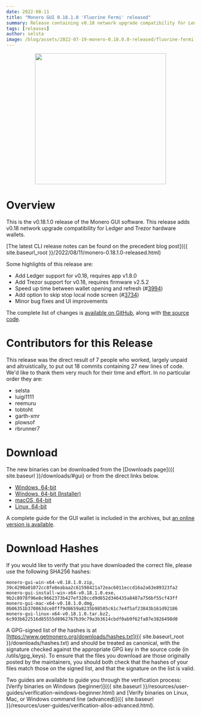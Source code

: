 ```yaml
---
date: 2022-08-11
title: "Monero GUI 0.18.1.0 'Fluorine Fermi' released"
summary: Release containing v0.18 network upgrade compatibility for Ledger and Trezor hardware wallets.
tags: [releases]
author: selsta
image: /blog/assets/2022-07-19-monero-0.18.0.0-released/fluorine-fermi.png
---
```


<div align="center">
  <img src="{{ page.image }}" width="350px">
</div>

# Overview

This is the v0.18.1.0 release of the Monero GUI software. This release adds v0.18 network upgrade compatibility for Ledger and Trezor hardware wallets.

[The latest CLI release notes can be found on the precedent blog post]({{ site.baseurl_root }}/2022/08/11/monero-0.18.1.0-released.html)

Some highlights of this release are:

- Add Ledger support for v0.18, requires app v1.8.0
- Add Trezor support for v0.18, requires firmware v2.5.2
- Speed up time between wallet opening and refresh (#[3994](https://github.com/monero-project/monero-gui/pull/3994))
- Add option to skip stop local node screen (#[3734](https://github.com/monero-project/monero-gui/pull/3734))
- Minor bug fixes and UI improvements

The complete list of changes is [available on GitHub](https://github.com/monero-project/monero-gui/compare/v0.18.0.0...v0.18.1.0), along with [the source code](https://github.com/monero-project/monero-gui/tree/v0.18.1.0).

# Contributors for this Release

This release was the direct result of 7 people who worked, largely unpaid and altruistically, to put out 18 commits containing 27 new lines of code. We'd like to thank them very much for their time and effort. In no particular order they are:

- selsta
- luigi1111
- reemuru
- tobtoht
- garth-xmr
- plowsof
- rbrunner7

# Download

The new binaries can be downloaded from the [Downloads page]({{ site.baseurl }}/downloads/#gui) or from the direct links below.

- [Windows, 64-bit](https://downloads.getmonero.org/gui/monero-gui-win-x64-v0.18.1.0.zip)
- [Windows, 64-bit (Installer)](https://downloads.getmonero.org/gui/monero-gui-install-win-x64-v0.18.1.0.exe)
- [macOS, 64-bit](https://downloads.getmonero.org/gui/monero-gui-mac-x64-v0.18.1.0.dmg)
- [Linux, 64-bit](https://downloads.getmonero.org/gui/monero-gui-linux-x64-v0.18.1.0.tar.bz2)

A complete guide for the GUI wallet is included in the archives, but [an online version is available](https://github.com/monero-ecosystem/monero-GUI-guide/blob/master/monero-GUI-guide.md).

# Download Hashes

If you would like to verify that you have downloaded the correct file, please use the following SHA256 hashes:

```
monero-gui-win-x64-v0.18.1.0.zip, 39c4290a01072cc8fe8eabaa2c61598421a72eac6011eccd16a2a63e89323fa2
monero-gui-install-win-x64-v0.18.1.0.exe, 9b2c8978f96e8c9662373b427ef320ccd9d652d346435a8487a756bf55cf43ff
monero-gui-mac-x64-v0.18.1.0.dmg, 0b06351b370863dce8fff9d8659a8235b98505c61c7e4f5af23843b161d92186
monero-gui-linux-x64-v0.18.1.0.tar.bz2, 6c993b622516d85555d8962767b39c79a3b3614cbdf0ab9f62fa07e3826498d0
```

A GPG-signed list of the hashes is at [https://www.getmonero.org/downloads/hashes.txt]({{ site.baseurl_root }}/downloads/hashes.txt) and should be treated as canonical, with the signature checked against the appropriate GPG key in the source code (in /utils/gpg_keys). To ensure that the files you download are those originally posted by the maintainers, you should both check that the hashes of your files match those on the signed list, and that the signature on the list is valid.

Two guides are available to guide you through the verification process: [Verify binaries on Windows (beginner)]({{ site.baseurl }}/resources/user-guides/verification-windows-beginner.html) and [Verify binaries on Linux, Mac, or Windows command line (advanced)]({{ site.baseurl }}/resources/user-guides/verification-allos-advanced.html).
